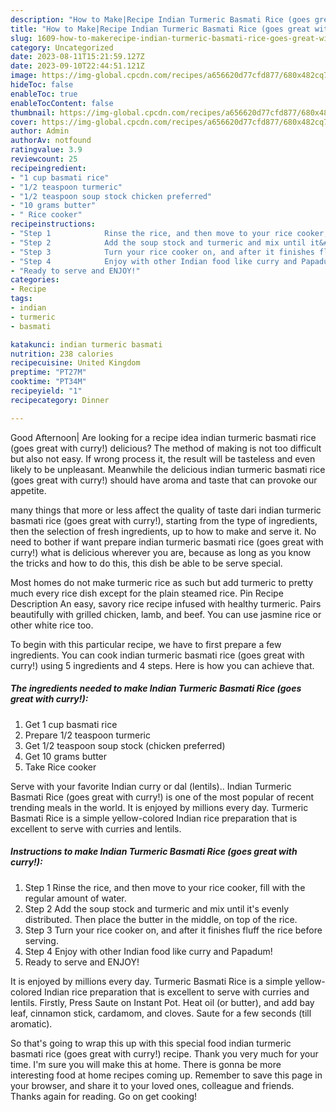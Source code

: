 ```yaml
---
description: "How to Make|Recipe Indian Turmeric Basmati Rice (goes great with curry!) {That is Delicious"
title: "How to Make|Recipe Indian Turmeric Basmati Rice (goes great with curry!) {That is Delicious"
slug: 1609-how-to-makerecipe-indian-turmeric-basmati-rice-goes-great-with-curry-that-is-delicious
category: Uncategorized
date: 2023-08-11T15:21:59.127Z
date: 2023-09-10T22:44:51.121Z
image: https://img-global.cpcdn.com/recipes/a656620d77cfd877/680x482cq70/indian-turmeric-basmati-rice-goes-great-with-curry-recipe-main-photo.jpg
hideToc: false
enableToc: true
enableTocContent: false
thumbnail: https://img-global.cpcdn.com/recipes/a656620d77cfd877/680x482cq70/indian-turmeric-basmati-rice-goes-great-with-curry-recipe-main-photo.jpg
cover: https://img-global.cpcdn.com/recipes/a656620d77cfd877/680x482cq70/indian-turmeric-basmati-rice-goes-great-with-curry-recipe-main-photo.jpg
author: Admin
authorAv: notfound
ratingvalue: 3.9
reviewcount: 25
recipeingredient:
- "1 cup basmati rice"
- "1/2 teaspoon turmeric"
- "1/2 teaspoon soup stock chicken preferred"
- "10 grams butter"
- " Rice cooker"
recipeinstructions:
- "Step 1            Rinse the rice, and then move to your rice cooker, fill with the regular amount of water."
- "Step 2            Add the soup stock and turmeric and mix until it&#39;s evenly distributed. Then place the butter in the middle, on top of the rice."
- "Step 3            Turn your rice cooker on, and after it finishes fluff the rice before serving."
- "Step 4            Enjoy with other Indian food like curry and Papadum!"
- "Ready to serve and ENJOY!"
categories:
- Recipe
tags:
- indian
- turmeric
- basmati

katakunci: indian turmeric basmati 
nutrition: 238 calories
recipecuisine: United Kingdom
preptime: "PT27M"
cooktime: "PT34M"
recipeyield: "1"
recipecategory: Dinner

---
```



Good Afternoon| Are looking for a recipe idea indian turmeric basmati rice (goes great with curry!) delicious? The method of making is not too difficult but also not easy. If wrong process it, the result will be tasteless and even likely to be unpleasant. Meanwhile the delicious indian turmeric basmati rice (goes great with curry!) should have aroma and taste that can provoke our appetite.






many things that more or less affect the quality of taste dari indian turmeric basmati rice (goes great with curry!), starting from the type of ingredients, then the selection of fresh ingredients, up to how to make and serve it. No need to bother if want prepare indian turmeric basmati rice (goes great with curry!) what is delicious wherever you are, because as long as you know the tricks and how to do this, this dish be able to be serve special.


Most homes do not make turmeric rice as such but add turmeric to pretty much every rice dish except for the plain steamed rice. Pin Recipe Description An easy, savory rice recipe infused with healthy turmeric. Pairs beautifully with grilled chicken, lamb, and beef. You can use jasmine rice or other white rice too.


To begin with this particular recipe, we have to first prepare a few ingredients. You can cook indian turmeric basmati rice (goes great with curry!) using 5 ingredients and 4 steps. Here is how you can achieve that.

<!--inarticleads1-->

##### The ingredients needed to make Indian Turmeric Basmati Rice (goes great with curry!):

1. Get 1 cup basmati rice
1. Prepare 1/2 teaspoon turmeric
1. Get 1/2 teaspoon soup stock (chicken preferred)
1. Get 10 grams butter
1. Take  Rice cooker


Serve with your favorite Indian curry or dal (lentils).. Indian Turmeric Basmati Rice (goes great with curry!) is one of the most popular of recent trending meals in the world. It is enjoyed by millions every day. Turmeric Basmati Rice is a simple yellow-colored Indian rice preparation that is excellent to serve with curries and lentils. 

<!--inarticleads2-->

##### Instructions to make Indian Turmeric Basmati Rice (goes great with curry!):

1. Step 1            Rinse the rice, and then move to your rice cooker, fill with the regular amount of water.
1. Step 2            Add the soup stock and turmeric and mix until it&#39;s evenly distributed. Then place the butter in the middle, on top of the rice.
1. Step 3            Turn your rice cooker on, and after it finishes fluff the rice before serving.
1. Step 4            Enjoy with other Indian food like curry and Papadum!
1. Ready to serve and ENJOY!

It is enjoyed by millions every day. Turmeric Basmati Rice is a simple yellow-colored Indian rice preparation that is excellent to serve with curries and lentils. Firstly, Press Saute on Instant Pot. Heat oil (or butter), and add bay leaf, cinnamon stick, cardamom, and cloves. Saute for a few seconds (till aromatic). 

So that's going to wrap this up with this special food indian turmeric basmati rice (goes great with curry!) recipe. Thank you very much for your time. I'm sure you will make this at home. There is gonna be more interesting food at home recipes coming up. Remember to save this page in your browser, and share it to your loved ones, colleague and friends. Thanks again for reading. Go on get cooking!
